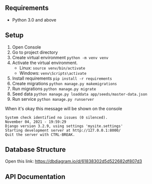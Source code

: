 ## Requirements
- Python 3.0 and above

## Setup
1. Open Console
1. Go to project directory
1. Create virtual environment `python -m venv venv`
1. Activate the virtual environment. 
   - Linux: `source venv/bin/activate`
   - Windows: `venv\Scripts\activate` 
1. Install requirements `pip install -r requirements`
1. Create migrations `python manage.py makemigrations`
1. Run migrations `python manage.py migrate`
1. Seed data `python manage.py loaddata app/seeds/master-data.json`
1. Run service `python manage.py runserver`

When it's okay this message will be shown on the console
```
System check identified no issues (0 silenced).
November 04, 2021 - 19:59:29
Django version 3.2.9, using settings 'mysite.settings'
Starting development server at http://127.0.0.1:8000/
Quit the server with CTRL-BREAK.
```

## Database Structure
Open this link: https://dbdiagram.io/d/61838302d5d522682df807d3

## API Documentation